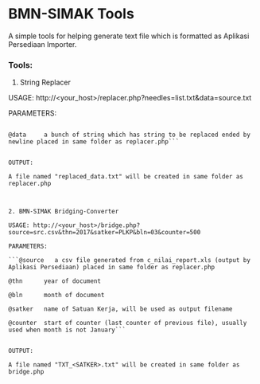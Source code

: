 # BMN-SIMAK Tools
A simple tools for helping generate text file which is formatted as Aplikasi Persediaan Importer.

### Tools:
1. String Replacer

USAGE: http://<your_host>/replacer.php?needles=list.txt&data=source.txt

PARAMETERS:

```@needles  a list of string with format "to be replaced;replace with" ended by newline placed in same folder as replacer.php

@data     a bunch of string which has string to be replaced ended by newline placed in same folder as replacer.php```


OUTPUT:

A file named "replaced_data.txt" will be created in same folder as replacer.php



2. BMN-SIMAK Bridging-Converter

USAGE: http://<your_host>/bridge.php?source=src.csv&thn=2017&satker=PLKP&bln=03&counter=500

PARAMETERS:

```@source   a csv file generated from c_nilai_report.xls (output by Aplikasi Persediaan) placed in same folder as replacer.php

@thn      year of document

@bln      month of document

@satker   name of Satuan Kerja, will be used as output filename

@counter  start of counter (last counter of previous file), usually used when month is not January```


OUTPUT:

A file named "TXT_<SATKER>.txt" will be created in same folder as bridge.php
